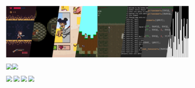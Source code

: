 <div style="text-decoration: none;">
  <a href="https://github.com/kirillzhosul"><img src="banner.jpg" width=49%><img src="banner2.png" width=49%></a>

  <a href="https://github.com/kirillzhosul?tab=repositories"> <img src="https://github-readme-stats.vercel.app/api/top-langs/?username=kirillzhosul&theme=dark&layout=default&hide=Yacc,CSS,HTML&card_width=400&custom_title=Used%20Languages"><img src="https://github-readme-stats.vercel.app/api?username=kirillzhosul&theme=dark&count_private=true&show_icons=true&hide_border&include_all_commits=true&custom_title=GitHub%20Statistics"> </a>
  
  <img src="https://github-readme-stats.vercel.app/api/pin/?username=kirillzhosul&theme=dark&show_owner=true&repo=python-malware-trojan">
  <img src="https://github-readme-stats.vercel.app/api/pin/?username=kirillzhosul&theme=dark&show_owner=true&repo=csharp-vk-api">
  <img src="https://github-readme-stats.vercel.app/api/pin/?username=kirillzhosul&theme=dark&show_owner=true&repo=python-vk-analyser">
  <img src="https://github-readme-stats.vercel.app/api/pin/?username=kirillzhosul&theme=dark&show_owner=true&repo=gamemaker-world-generation">
</div>

